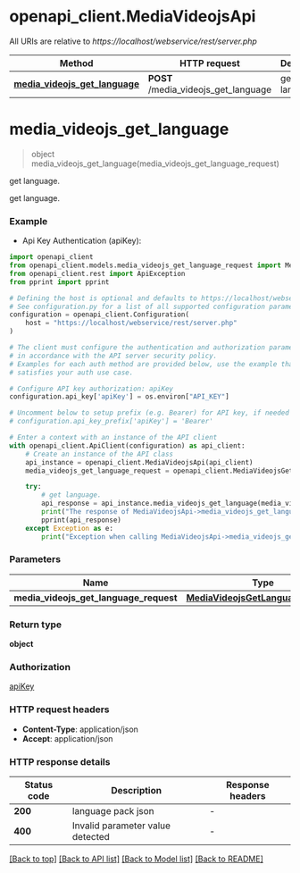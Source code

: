 # openapi_client.MediaVideojsApi

All URIs are relative to *https://localhost/webservice/rest/server.php*

Method | HTTP request | Description
------------- | ------------- | -------------
[**media_videojs_get_language**](MediaVideojsApi.md#media_videojs_get_language) | **POST** /media_videojs_get_language | get language.


# **media_videojs_get_language**
> object media_videojs_get_language(media_videojs_get_language_request)

get language.

get language.

### Example

* Api Key Authentication (apiKey):

```python
import openapi_client
from openapi_client.models.media_videojs_get_language_request import MediaVideojsGetLanguageRequest
from openapi_client.rest import ApiException
from pprint import pprint

# Defining the host is optional and defaults to https://localhost/webservice/rest/server.php
# See configuration.py for a list of all supported configuration parameters.
configuration = openapi_client.Configuration(
    host = "https://localhost/webservice/rest/server.php"
)

# The client must configure the authentication and authorization parameters
# in accordance with the API server security policy.
# Examples for each auth method are provided below, use the example that
# satisfies your auth use case.

# Configure API key authorization: apiKey
configuration.api_key['apiKey'] = os.environ["API_KEY"]

# Uncomment below to setup prefix (e.g. Bearer) for API key, if needed
# configuration.api_key_prefix['apiKey'] = 'Bearer'

# Enter a context with an instance of the API client
with openapi_client.ApiClient(configuration) as api_client:
    # Create an instance of the API class
    api_instance = openapi_client.MediaVideojsApi(api_client)
    media_videojs_get_language_request = openapi_client.MediaVideojsGetLanguageRequest() # MediaVideojsGetLanguageRequest | 

    try:
        # get language.
        api_response = api_instance.media_videojs_get_language(media_videojs_get_language_request)
        print("The response of MediaVideojsApi->media_videojs_get_language:\n")
        pprint(api_response)
    except Exception as e:
        print("Exception when calling MediaVideojsApi->media_videojs_get_language: %s\n" % e)
```



### Parameters


Name | Type | Description  | Notes
------------- | ------------- | ------------- | -------------
 **media_videojs_get_language_request** | [**MediaVideojsGetLanguageRequest**](MediaVideojsGetLanguageRequest.md)|  | 

### Return type

**object**

### Authorization

[apiKey](../README.md#apiKey)

### HTTP request headers

 - **Content-Type**: application/json
 - **Accept**: application/json

### HTTP response details

| Status code | Description | Response headers |
|-------------|-------------|------------------|
**200** | language pack json |  -  |
**400** | Invalid parameter value detected |  -  |

[[Back to top]](#) [[Back to API list]](../README.md#documentation-for-api-endpoints) [[Back to Model list]](../README.md#documentation-for-models) [[Back to README]](../README.md)

